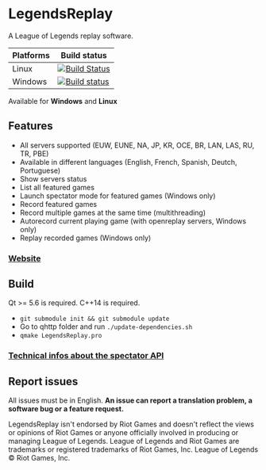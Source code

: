 # LegendsReplay
A League of Legends replay software.

| Platforms | Build status |
|-----------|--------------|
| Linux     | [![Build Status](https://travis-ci.org/Aztorius/legendsreplay.svg?branch=master)](https://travis-ci.org/Aztorius/legendsreplay) |
| Windows   | [![Build status](https://ci.appveyor.com/api/projects/status/bbbh5654c5uif049?svg=true)](https://ci.appveyor.com/project/Aztorius/legendsreplay) |

Available for **Windows** and **Linux**

## Features

- All servers supported (EUW, EUNE, NA, JP, KR, OCE, BR, LAN, LAS, RU, TR, PBE)
- Available in different languages (English, French, Spanish, Deutch, Portuguese)
- Show servers status
- List all featured games
- Launch spectator mode for featured games (Windows only)
- Record featured games
- Record multiple games at the same time (multithreading)
- Autorecord current playing game (with openreplay servers, Windows only)
- Replay recorded games (Windows only)

### [Website](http://aztorius.github.io/legendsreplay)

## Build

Qt >= 5.6 is required.
C++14 is required.

- ``` git submodule init && git submodule update ```
- Go to qhttp folder and run ``` ./update-dependencies.sh ```
- ```qmake LegendsReplay.pro```

### [Technical infos about the spectator API](https://gist.github.com/Aztorius/e428be6515b19fd24823754b72038e1b)

## Report issues

All issues must be in English.
**An issue can report a translation problem, a software bug or a feature request.**

LegendsReplay isn't endorsed by Riot Games and doesn't reflect the views or opinions of Riot Games or anyone officially involved in producing or managing League of Legends. League of Legends and Riot Games are trademarks or registered trademarks of Riot Games, Inc. League of Legends © Riot Games, Inc.
